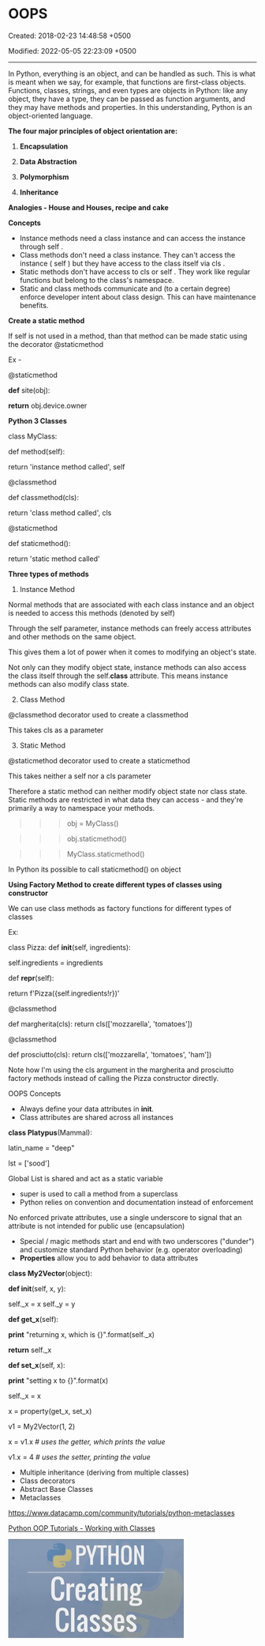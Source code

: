 # OOPS

Created: 2018-02-23 14:48:58 +0500

Modified: 2022-05-05 22:23:09 +0500

---

In Python, everything is an object, and can be handled as such. This is what is meant when we say, for example, that functions are first-class objects. Functions, classes, strings, and even types are objects in Python: like any object, they have a type, they can be passed as function arguments, and they may have methods and properties. In this understanding, Python is an object-oriented language.



**The four major principles of object orientation are:**

1.  **Encapsulation**

2.  **Data Abstraction**

3.  **Polymorphism**

4.  **Inheritance**



**Analogies - House and Houses, recipe and cake**



**Concepts**
-   Instance methods need a class instance and can access the instance through self .
-   Class methods don't need a class instance. They can't access the instance ( self ) but they have access to the class itself via cls .
-   Static methods don't have access to cls or self . They work like regular functions but belong to the class's namespace.
-   Static and class methods communicate and (to a certain degree) enforce developer intent about class design. This can have maintenance benefits.





**Create a static method**

If self is not used in a method, than that method can be made static using the decorator @staticmethod



Ex -

@staticmethod

**def** site(obj):

**return** obj.device.owner





**Python 3 Classes**

class MyClass:

def method(self):

return 'instance method called', self

@classmethod

def classmethod(cls):

return 'class method called', cls

@staticmethod

def staticmethod():

return 'static method called'



**Three types of methods**

1.  Instance Method

Normal methods that are associated with each class instance and an object is needed to access this methods (denoted by self)

Through the self parameter, instance methods can freely access attributes and other methods on the same object.

This gives them a lot of power when it comes to modifying an object's state.

Not only can they modify object state, instance methods can also access the class itself through the self.__class__ attribute. This means instance methods can also modify class state.



2.  Class Method

@classmethod decorator used to create a classmethod

This takes cls as a parameter



3.  Static Method

@staticmethod decorator used to create a staticmethod

This takes neither a self nor a cls parameter

Therefore a static method can neither modify object state nor class state. Static methods are restricted in what data they can access - and they're primarily a way to namespace your methods.

>>> obj = MyClass()

>>> obj.staticmethod()

>>> MyClass.staticmethod()

In Python its possible to call staticmethod() on object



**Using Factory Method to create different types of classes using constructor**

We can use class methods as factory functions for different types of classes



Ex:

class Pizza:
def __init__(self, ingredients):

self.ingredients = ingredients



def __repr__(self):

return f'Pizza({self.ingredients!r})'

@classmethod

def margherita(cls):
return cls(['mozzarella', 'tomatoes'])

@classmethod

def prosciutto(cls):
return cls(['mozzarella', 'tomatoes', 'ham'])



Note how I'm using the cls argument in the margherita and prosciutto factory methods instead of calling the Pizza constructor directly.



OOPS Concepts
-   Always define your data attributes in __init__.
-   Class attributes are shared across all instances

**class Platypus**(Mammal):

latin_name = "deep"

lst = ['sood']

Global List is shared and act as a static variable
-   super is used to call a method from a superclass
-   Python relies on convention and documentation instead of enforcement

No enforced private attributes, use a single underscore to signal that an attribute is not intended for public use (encapsulation)


-   Special / magic methods start and end with two underscores ("dunder") and customize standard Python behavior (e.g. operator overloading)
-   **Properties** allow you to add behavior to data attributes

**class My2Vector**(object):

**def __init__**(self, x, y):

self._x = x
self._y = y

**def get_x**(self):

**print** "returning x, which is {}".format(self._x)

**return** self._x

**def set_x**(self, x):

**print** "setting x to {}".format(x)

self._x = x



x = property(get_x, set_x)

v1 = My2Vector(1, 2)

x = v1.x *# uses the getter, which prints the value*

v1.x = 4 *# uses the setter, printing the value*


-   Multiple inheritance (deriving from multiple classes)
-   Class decorators
-   Abstract Base Classes
-   Metaclasses

<https://www.datacamp.com/community/tutorials/python-metaclasses>



[Python OOP Tutorials - Working with Classes](https://www.youtube.com/playlist?list=PL-osiE80TeTsqhIuOqKhwlXsIBIdSeYtc)



![e' PYTHON Creating Classes ](media/OOPS-image1.jpg)


